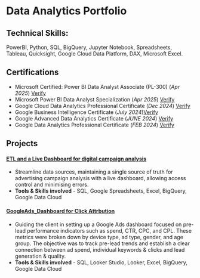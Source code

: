 # Data Analytics Portfolio

## Technical Skills: 
PowerBI, Python, SQL, BigQuery, Jupyter Notebook, Spreadsheets, Tableau, Quicksight, Google Cloud Data Platform, DAX, Microsoft Excel.

## Certifications
- Microsoft Certified: Power BI Data Analyst Associate (PL-300) (_Apr 2025_) [Verify](https://learn.microsoft.com/api/credentials/share/en-in/SatyarthJaiswal-3910/606A5468779FA8D7?sharingId=E6A9BE87CB51B906)
- Microsoft Power BI Data Analyst Specialization (_Apr 2025_) [Verify](https://www.coursera.org/account/accomplishments/specialization/certificate/DGZJWCOX2999)
- Google Cloud Data Analytics Professional Certificate (_Dec 2024_) [Verify](https://www.credly.com/badges/78a94e15-d83a-4fce-97b2-a218d9abfdc0/public_url)
- Google Business Intelligence Certificate (_July 2024_)[Verify](https://www.credly.com/badges/4c325273-397d-454e-a68d-b71288cf451a/public_url)
- Google Advanced Data Analytics Certificate (_JUNE 2024_) [Verify](https://www.credly.com/go/ap4cC9Cc)
- Google Data Analytics Professional Certificate (_FEB 2024_) [Verify](https://www.credly.com/go/fBAcULUW)



## Projects
#### [ETL and a Live Dashboard for digital campaign analysis](https://satyjais.github.io/DigitalAdvertising_Pipeline_ETL)
- Streamline data sources, maintaining a single source of truth for advertising campaign analysis with a live dashboard, allowing access control and minimising errors.
- **Tools & Skills involved** - SQL, Google Spreadsheets, Excel, BigQuery, Google Data Cloud

#### [GoogleAds_Dashboard for Click Attrbution](https://satyjais.github.io/GoogleAds_Data_Dashboard/)
- Guiding the client in setting up a Google Ads dashboard focused on pre-lead performance indicators such as spend, CTR, CPC, and CPL. These metrics were broken down by device type, ad type, gender, and age group. The objective was to track pre-lead trends and establish a clear connection between ad spend, individual keywords & clicks and lead generation & quality.
- **Tools & Skills involved** - SQL, Looker Studio, Looker, Excel, BigQuery, Google Data Cloud


